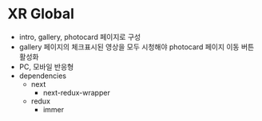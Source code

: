 # XR Global
- intro, gallery, photocard 페이지로 구성
- gallery 페이지의 체크표시된 영상을 모두 시청해야 photocard 페이지 이동 버튼 활성화
- PC, 모바일 반응형
- dependencies
  - next
    - next-redux-wrapper
  - redux
    - immer
